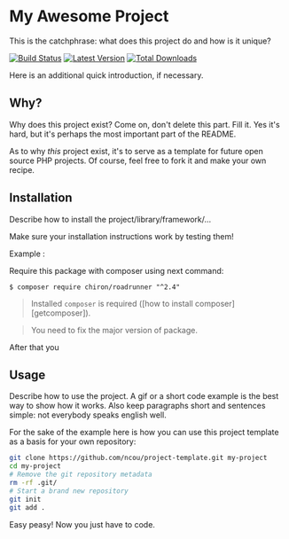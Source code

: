 # My Awesome Project

This is the catchphrase: what does this project do and how is it unique?

[![Build Status](https://img.shields.io/travis/org/PHP-DI/PHP-DI/master.svg?style=flat-square)](https://travis-ci.org/PHP-DI/PHP-DI)
[![Latest Version](https://img.shields.io/github/release/PHP-DI/PHP-DI.svg?style=flat-square)](https://packagist.org/packages/PHP-DI/php-di)
[![Total Downloads](https://img.shields.io/packagist/dt/PHP-DI/PHP-DI.svg?style=flat-square)](https://packagist.org/packages/PHP-DI/php-di)

Here is an additional quick introduction, if necessary.

## Why?

Why does this project exist? Come on, don't delete this part. Fill it.
Yes it's hard, but it's perhaps the most important part of the README.

As to why *this* project exist, it's to serve as a template for future open
source PHP projects. Of course, feel free to fork it and make your own recipe.

## Installation

Describe how to install the project/library/framework/…

Make sure your installation instructions work by testing them!

Example :

Require this package with composer using next command:

```shell script
$ composer require chiron/roadrunner "^2.4"
```

> Installed `composer` is required ([how to install composer][getcomposer]).

> You need to fix the major version of package.

After that you 

## Usage

Describe how to use the project. A gif or a short code example is the best
way to show how it works. Also keep paragraphs short and sentences simple: not
everybody speaks english well.

For the sake of the example here is how you can use this project template
as a basis for your own repository:

```bash
git clone https://github.com/ncou/project-template.git my-project
cd my-project
# Remove the git repository metadata
rm -rf .git/
# Start a brand new repository
git init
git add .
```

Easy peasy! Now you just have to code.
